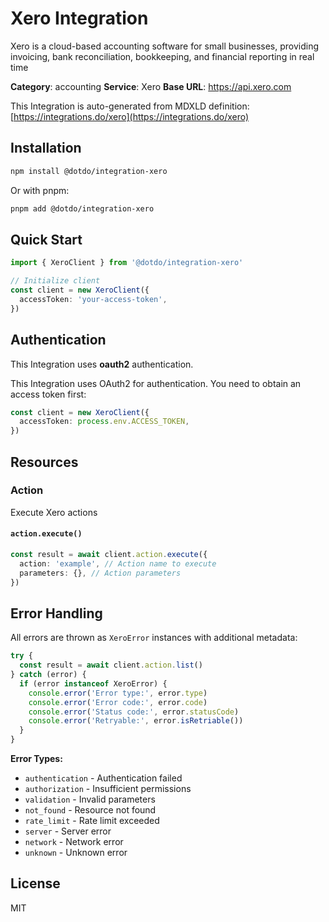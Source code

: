# Xero Integration

Xero is a cloud-based accounting software for small businesses, providing invoicing, bank reconciliation, bookkeeping, and financial reporting in real time

**Category**: accounting
**Service**: Xero
**Base URL**: https://api.xero.com

This Integration is auto-generated from MDXLD definition: [https://integrations.do/xero](https://integrations.do/xero)

## Installation

```bash
npm install @dotdo/integration-xero
```

Or with pnpm:

```bash
pnpm add @dotdo/integration-xero
```

## Quick Start

```typescript
import { XeroClient } from '@dotdo/integration-xero'

// Initialize client
const client = new XeroClient({
  accessToken: 'your-access-token',
})
```

## Authentication

This Integration uses **oauth2** authentication.

This Integration uses OAuth2 for authentication. You need to obtain an access token first:

```typescript
const client = new XeroClient({
  accessToken: process.env.ACCESS_TOKEN,
})
```

## Resources

### Action

Execute Xero actions

#### `action.execute()`

```typescript
const result = await client.action.execute({
  action: 'example', // Action name to execute
  parameters: {}, // Action parameters
})
```

## Error Handling

All errors are thrown as `XeroError` instances with additional metadata:

```typescript
try {
  const result = await client.action.list()
} catch (error) {
  if (error instanceof XeroError) {
    console.error('Error type:', error.type)
    console.error('Error code:', error.code)
    console.error('Status code:', error.statusCode)
    console.error('Retryable:', error.isRetriable())
  }
}
```

**Error Types:**

- `authentication` - Authentication failed
- `authorization` - Insufficient permissions
- `validation` - Invalid parameters
- `not_found` - Resource not found
- `rate_limit` - Rate limit exceeded
- `server` - Server error
- `network` - Network error
- `unknown` - Unknown error

## License

MIT
